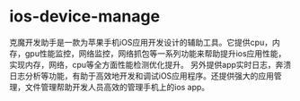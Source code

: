 # ios-device-manage
克魔开发助手是一款为苹果手机iOS应用开发设计的辅助工具。它提供cpu，内存，gpu性能监控，网络监控，网络抓包等一系列功能来帮助提升ios应用性能，实现内存，网络，cpu等全方面性能检测优化提升。 另外提供app实时日志，奔溃日志分析等功能，有助于高效地开发和调试iOS应用程序。还提供强大的应用管理，文件管理帮助开发人员高效的管理手机上的ios app。
